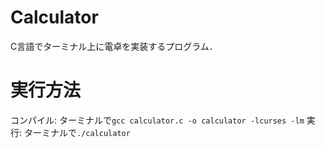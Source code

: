 # Calculator
C言語でターミナル上に電卓を実装するプログラム．

# 実行方法
コンパイル: ターミナルで`gcc calculator.c -o calculator -lcurses -lm`
実行: ターミナルで`./calculator`
